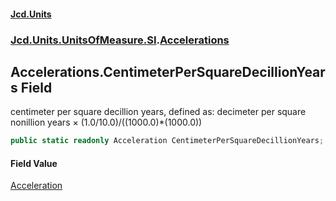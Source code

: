 #### [Jcd.Units](index.md 'index')
### [Jcd.Units.UnitsOfMeasure.SI](Jcd.Units.UnitsOfMeasure.SI.md 'Jcd.Units.UnitsOfMeasure.SI').[Accelerations](Accelerations.md 'Jcd.Units.UnitsOfMeasure.SI.Accelerations')

## Accelerations.CentimeterPerSquareDecillionYears Field

centimeter per square decillion years, defined as: decimeter per square nonillion years × (1.0/10.0)/((1000.0)*(1000.0))

```csharp
public static readonly Acceleration CentimeterPerSquareDecillionYears;
```

#### Field Value
[Acceleration](Acceleration.md 'Jcd.Units.UnitTypes.Acceleration')